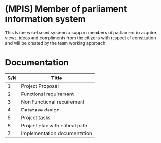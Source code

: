 # (MPIS) Member of parliament information system
This is the web-based system to support members of parliament  to acquire views, ideas and compliments from the citizens with respect of constitution
 and will be created by the team working approach.

# Documentation


| S/N | Title                            |
| ----| ---------------------------------|
| 1   | Project Proposal                 |
| 2   | Functional requirement           |
| 3   | Non Functional requirement       |
| 4   | Database design                  |
| 5   | Project tasks                    |
| 6   | Project plan with critical path  |
| 7   | Implementation documentation     |

